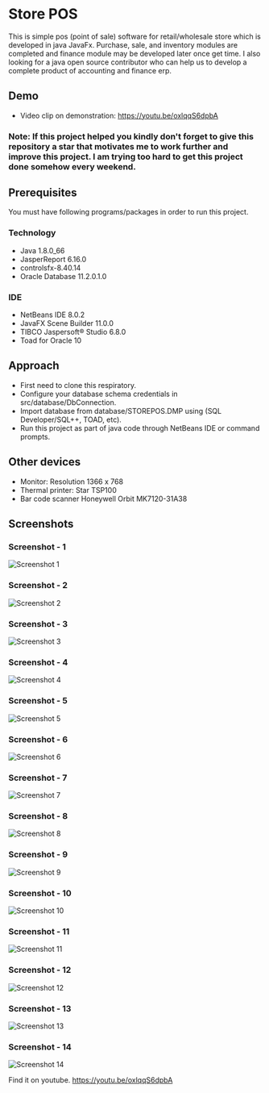 # Store POS
This is simple pos (point of sale) software for retail/wholesale store which is developed in java JavaFx. Purchase, sale, and inventory modules are completed and finance module may be developed later once get time. I also looking for a java open source contributor who can help us to develop a complete product of accounting and finance erp.

## Demo
* Video clip on demonstration: https://youtu.be/oxlqqS6dpbA

### Note: If this project helped you kindly don't forget to give this repository a star that motivates me to work further and improve this project. I am trying too hard to get this project done somehow every weekend.

## Prerequisites

You must have following programs/packages in order to run this project.

### Technology

* Java 1.8.0_66
* JasperReport 6.16.0
* controlsfx-8.40.14
* Oracle Database 11.2.0.1.0

### IDE

* NetBeans IDE 8.0.2
* JavaFX Scene Builder 11.0.0
* TIBCO Jaspersoft® Studio 6.8.0
* Toad for Oracle 10

## Approach

* First need to clone this respiratory.
* Configure your database schema credentials in src/database/DbConnection.
* Import database from database/STOREPOS.DMP using (SQL Developer/SQL++, TOAD, etc).
* Run this project as part of java code through NetBeans IDE or command prompts.

## Other devices

* Monitor: Resolution 1366 x 768
* Thermal printer: Star TSP100
* Bar code scanner Honeywell Orbit MK7120-31A38

## Screenshots

### Screenshot - 1
![Screenshot 1](https://raw.github.com/inforkgodara/store-pos/master/screenshots/Capture1.png?raw=true "java-pos")

### Screenshot - 2
![Screenshot 2](https://raw.github.com/inforkgodara/store-pos/master/screenshots/Capture2.png?raw=true "java-pos")

### Screenshot - 3
![Screenshot 3](https://raw.github.com/inforkgodara/store-pos/master/screenshots/Capture3.png?raw=true "java-pos")

### Screenshot - 4
![Screenshot 4](https://raw.github.com/inforkgodara/store-pos/master/screenshots/Capture4.png?raw=true "java-pos")

### Screenshot - 5
![Screenshot 5](https://raw.github.com/inforkgodara/store-pos/master/screenshots/Capture5.png?raw=true "java-pos")

### Screenshot - 6
![Screenshot 6](https://raw.github.com/inforkgodara/store-pos/master/screenshots/Capture6.png?raw=true "java-pos")

### Screenshot - 7
![Screenshot 7](https://raw.github.com/inforkgodara/store-pos/master/screenshots/Capture7.png?raw=true "java-pos")

### Screenshot - 8
![Screenshot 8](https://raw.github.com/inforkgodara/store-pos/master/screenshots/Capture8.png?raw=true "java-pos")

### Screenshot - 9
![Screenshot 9](https://raw.github.com/inforkgodara/store-pos/master/screenshots/Capture9.png?raw=true "java-pos")

### Screenshot - 10
![Screenshot 10](https://raw.github.com/inforkgodara/store-pos/master/screenshots/Capture10.png?raw=true "java-pos")

### Screenshot - 11
![Screenshot 11](https://raw.github.com/inforkgodara/store-pos/master/screenshots/Capture11.png?raw=true "java-pos")

### Screenshot - 12
![Screenshot 12](https://raw.github.com/inforkgodara/store-pos/master/screenshots/Capture12.png?raw=true "java-pos")

### Screenshot - 13
![Screenshot 13](https://raw.github.com/inforkgodara/store-pos/master/screenshots/Capture13.png?raw=true "java-pos")

### Screenshot - 14
![Screenshot 14](https://raw.github.com/inforkgodara/store-pos/master/screenshots/Capture14.png?raw=true "java-pos")

Find it on youtube. https://youtu.be/oxlqqS6dpbA
